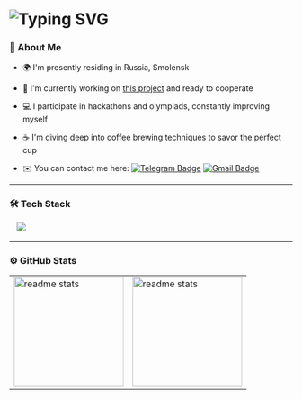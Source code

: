 <h1>
  <img src="https://readme-typing-svg.herokuapp.com?font=Righteous&size=27&duration=6300&vCenter=true&pause=350&color=9D9DE8&random=false&width=680&lines=Hi👋,+my+name+is+Alexandr+Mikhalchenkov!;I'm+a+young+backend+developer+who+is+still+learning+🎓" alt="Typing SVG" />
</h1>

### 👤 About Me
* 🌍  I'm presently residing in Russia, Smolensk
  
* 🚀  I'm currently working on [this project](https://github.com/mikhalexandr/telegram-bot-hackathon-support) and ready to cooperate

* 💻  I participate in hackathons and olympiads, constantly improving myself

* ☕  I'm diving deep into coffee brewing techniques to savor the perfect cup

* ✉️  You can contact me here: [![Telegram Badge](https://img.shields.io/badge/-Telegram-blue?style=flat&logo=Telegram&logoColor=white)](https://t.me/mikhalexandr) [![Gmail Badge](https://img.shields.io/badge/-Gmail-red?style=flat&logo=Gmail&logoColor=white)](mailto:iamikhalexandr@gmail.com)

---

### 🛠️ Tech Stack
<p>
ㅤ<img src="https://skillicons.dev/icons?i=go,python,flask,qt,cpp,postgresql,sqlite,mysql,git,postman,docker,linux" />
</p>

---

### ⚙️ GitHub Stats
<table>
  <tr>
    <td>
     <img height="195px" align="centre" alt="readme stats" src="https://github-readme-stats-salesp07.vercel.app/api?username=mikhalexandr&count_private=true&layout=compact&show_icons=true&bg_color=0D1117&icon_color=9D9DE8&rank_icon=github&text_color=ffffff&title_color=9D9DE8" />
    </td>
    <td>
      <img height="195px" align="centre" alt="readme stats" src="https://github-readme-stats.vercel.app/api/top-langs/?username=mikhalexandr&layout=compact&langs_count=6&title_color=9D9DE8&text_color=ffffff&icon_color=6366f1&bg_color=0D1117&locale=en&custom_title=Most%20%Used%20%Languages" />
    </td>
  </tr>
</table>
